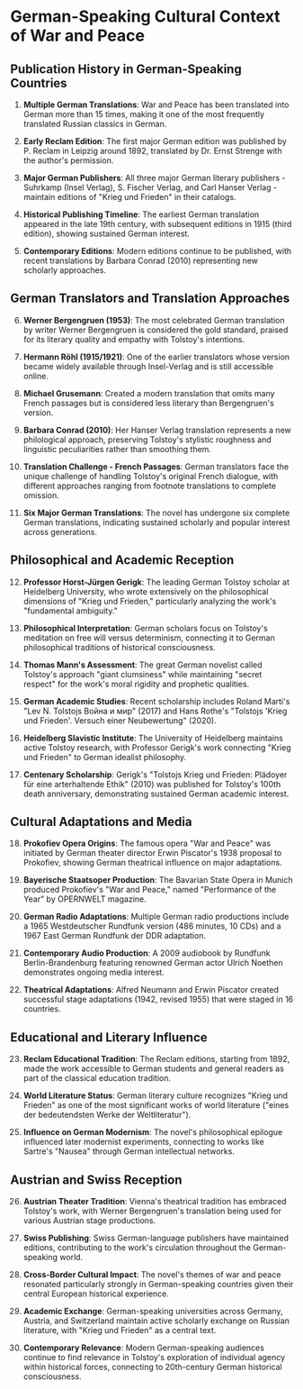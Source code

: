 # German-Speaking Cultural Context of War and Peace

## Publication History in German-Speaking Countries

1. **Multiple German Translations**: War and Peace has been translated into German more than 15 times, making it one of the most frequently translated Russian classics in German.

2. **Early Reclam Edition**: The first major German edition was published by P. Reclam in Leipzig around 1892, translated by Dr. Ernst Strenge with the author's permission.

3. **Major German Publishers**: All three major German literary publishers - Suhrkamp (Insel Verlag), S. Fischer Verlag, and Carl Hanser Verlag - maintain editions of "Krieg und Frieden" in their catalogs.

4. **Historical Publishing Timeline**: The earliest German translation appeared in the late 19th century, with subsequent editions in 1915 (third edition), showing sustained German interest.

5. **Contemporary Editions**: Modern editions continue to be published, with recent translations by Barbara Conrad (2010) representing new scholarly approaches.

## German Translators and Translation Approaches

6. **Werner Bergengruen (1953)**: The most celebrated German translation by writer Werner Bergengruen is considered the gold standard, praised for its literary quality and empathy with Tolstoy's intentions.

7. **Hermann Röhl (1915/1921)**: One of the earlier translators whose version became widely available through Insel-Verlag and is still accessible online.

8. **Michael Grusemann**: Created a modern translation that omits many French passages but is considered less literary than Bergengruen's version.

9. **Barbara Conrad (2010)**: Her Hanser Verlag translation represents a new philological approach, preserving Tolstoy's stylistic roughness and linguistic peculiarities rather than smoothing them.

10. **Translation Challenge - French Passages**: German translators face the unique challenge of handling Tolstoy's original French dialogue, with different approaches ranging from footnote translations to complete omission.

11. **Six Major German Translations**: The novel has undergone six complete German translations, indicating sustained scholarly and popular interest across generations.

## Philosophical and Academic Reception

12. **Professor Horst-Jürgen Gerigk**: The leading German Tolstoy scholar at Heidelberg University, who wrote extensively on the philosophical dimensions of "Krieg und Frieden," particularly analyzing the work's "fundamental ambiguity."

13. **Philosophical Interpretation**: German scholars focus on Tolstoy's meditation on free will versus determinism, connecting it to German philosophical traditions of historical consciousness.

14. **Thomas Mann's Assessment**: The great German novelist called Tolstoy's approach "giant clumsiness" while maintaining "secret respect" for the work's moral rigidity and prophetic qualities.

15. **German Academic Studies**: Recent scholarship includes Roland Marti's "Lev N. Tolstojs Война и мир" (2017) and Hans Rothe's "Tolstojs 'Krieg und Frieden'. Versuch einer Neubewertung" (2020).

16. **Heidelberg Slavistic Institute**: The University of Heidelberg maintains active Tolstoy research, with Professor Gerigk's work connecting "Krieg und Frieden" to German idealist philosophy.

17. **Centenary Scholarship**: Gerigk's "Tolstojs Krieg und Frieden: Plädoyer für eine arterhaltende Ethik" (2010) was published for Tolstoy's 100th death anniversary, demonstrating sustained German academic interest.

## Cultural Adaptations and Media

18. **Prokofiev Opera Origins**: The famous opera "War and Peace" was initiated by German theater director Erwin Piscator's 1938 proposal to Prokofiev, showing German theatrical influence on major adaptations.

19. **Bayerische Staatsoper Production**: The Bavarian State Opera in Munich produced Prokofiev's "War and Peace," named "Performance of the Year" by OPERNWELT magazine.

20. **German Radio Adaptations**: Multiple German radio productions include a 1965 Westdeutscher Rundfunk version (486 minutes, 10 CDs) and a 1967 East German Rundfunk der DDR adaptation.

21. **Contemporary Audio Production**: A 2009 audiobook by Rundfunk Berlin-Brandenburg featuring renowned German actor Ulrich Noethen demonstrates ongoing media interest.

22. **Theatrical Adaptations**: Alfred Neumann and Erwin Piscator created successful stage adaptations (1942, revised 1955) that were staged in 16 countries.

## Educational and Literary Influence

23. **Reclam Educational Tradition**: The Reclam editions, starting from 1892, made the work accessible to German students and general readers as part of the classical education tradition.

24. **World Literature Status**: German literary culture recognizes "Krieg und Frieden" as one of the most significant works of world literature ("eines der bedeutendsten Werke der Weltliteratur").

25. **Influence on German Modernism**: The novel's philosophical epilogue influenced later modernist experiments, connecting to works like Sartre's "Nausea" through German intellectual networks.

## Austrian and Swiss Reception

26. **Austrian Theater Tradition**: Vienna's theatrical tradition has embraced Tolstoy's work, with Werner Bergengruen's translation being used for various Austrian stage productions.

27. **Swiss Publishing**: Swiss German-language publishers have maintained editions, contributing to the work's circulation throughout the German-speaking world.

28. **Cross-Border Cultural Impact**: The novel's themes of war and peace resonated particularly strongly in German-speaking countries given their central European historical experience.

29. **Academic Exchange**: German-speaking universities across Germany, Austria, and Switzerland maintain active scholarly exchange on Russian literature, with "Krieg und Frieden" as a central text.

30. **Contemporary Relevance**: Modern German-speaking audiences continue to find relevance in Tolstoy's exploration of individual agency within historical forces, connecting to 20th-century German historical consciousness.